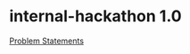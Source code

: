 # internal-hackathon 1.0

[Problem Statements](https://github.com/amfoss/internal-hackathon/blob/1.0/problem-statements.md)
